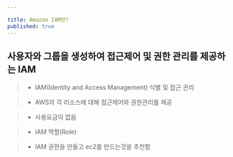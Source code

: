 ```yaml
---

title: Amazon IAM란?
published: true
---
```



## 사용자와 그룹을 생성하여 접근제어 및 권한 관리를 제공하는 IAM

> - IAM(Identity and Access Management) 식별 및 접근 관리

> - AWS의 각 리소스에 대해 접근제어와 권한관리를 제공

> - 사용요금이 없음

> - IAM 역할(Role)

> - IAM 권한을 만들고 ec2를 만드는것을 추천함